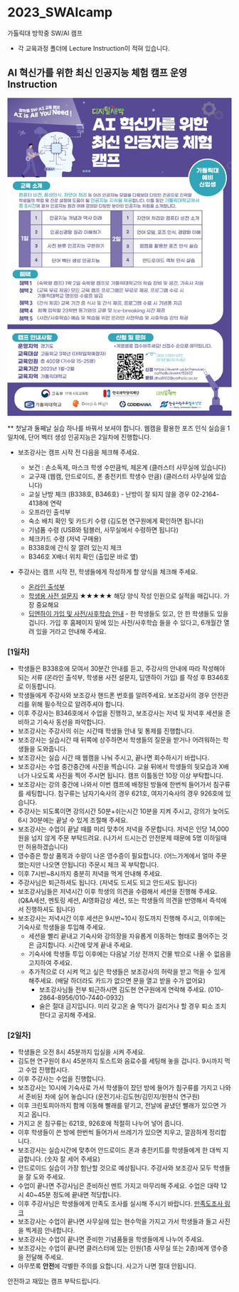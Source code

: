 # 2023_SWAIcamp
가톨릭대 방학중 SW/AI 캠프
- 각 교육과정 폴더에 Lecture Instruction이 적혀 있습니다.


## AI 혁신가를 위한 최신 인공지능 체험 캠프 운영 Instruction

<img src='./AI혁신가_가톨릭대.jpg' width="600">

** 첫날과 둘째날 실습 하나를 바꿔서 보셔야 합니다. 웹캠을 활용한 포즈 인식 실습을 1일차에, 단어 벡터 생성 인공지능은 2일차에 진행합니다.

* 보조강사는 캠프 시작 전 다음을 체크해 주세요.
  * 보건 : 손소독제, 마스크 학생 수만큼씩, 체온계 (클러스터 사무실에 있습니다)
  * 교구재 (웹캠, 안드로이드, 폰 충전키트 학생수 만큼) (클러스터 사무실에 있습니다)
  * 교실 난방 체크 (B338호, B346호) - 난방이 잘 되지 않을 경우 02-2164-4138에 연락
  * 오프라인 출석부
  * 숙소 배치 확인 및 카드키 수령 (김도현 연구원에게 확인하면 됩니다)
  * 기념품 수령 (USB와 텀블러, 사무실에서 수령하면 됩니다)
  * 체크카드 수령 (저녁 구매용)
  * B338호에 간식 잘 깔려 있는지 체크
  * B346호 X배너 위치 확인 (출입문 바로 옆)
  
* 주강사는 캠프 시작 전, 학생들에게 작성하게 할 양식을 체크해 주세요.
  * [온라인 출석부](https://forms.gle/CavJWQSqpSp2yGNx6)
  *  [학생용 사전 설문지](https://forms.gle/Tp8yEqfj9xRBbuA86) ★★★★★ 해당 양식 작성 인원으로 실적을 매깁니다. 가장 중요해요
  * [딥앤하이 가입 및 사전/사후학습 안내](https://deepnhigh.com/) - 한 학생들도 있고, 안 한 학생들도 있을 겁니다. 가입 후 홈페이지 밑에 있는 사전/사후학습 들을 수 있다고, 6개월간 열려 있을 거라고 안내해 주세요.

### [1일차]
* 학생들은 B338호에 모여서 30분간 안내를 듣고, 주강사의 안내에 따라 작성해야 되는 서류 (온라인 출석부, 학생용 사전 설문지, 딥앤하이 가입) 를 작성 후 B346호로 이동합니다. 
* 학생들에게 주강사와 보조강사 핸드폰 번호를 알려주세요. 보조강사의 경우 안전관리를 위해 필수적으로 알려주셔야 합니다.
* 이후 주강사는 B346호에서 수업을 진행하고, 보조강사는 저녁 및 저녁후 세션을 준비하고 기숙사 동선을 파악합니다.
* 보조강사는 주강사의 쉬는 시간때 학생들 안내 및 통제를 진행합니다.
* 보조강사는 실습시간 때 뒤쪽에 상주하면서 학생들의 질문을 받거나 어려워하는 학생들을 도와줍니다.
* 보조강사는 실습 시간 때 웹캠을 나눠 주시고, 끝나면 회수하시기 바랍니다.
* 보조강사는 수업 중간중간에 사진을 찍습니다. 교쉴 뒤에서 학생들의 뒷모습과 X배너가 나오도록 사진을 찍어 주시면 됩니다. 캠프 이틀동안 10장 이상 부탁합니다.
* 보조강사는 강의 중간에 나와서 이번 캠프에 배정된 방들에 한번씩 들어가서 침구류를 세팅합니다. 침구류는 남자기숙사의 경우 621호, 여자기숙사의 경우 926호에 있습니다.
* 주강사는 되도록이면 강의시간 50분+쉬는시간 10분을 지켜 주시고, 강의가 늦어도 6시 30분에는 끝날 수 있게 조절해 주세요.
* 보조강사는 수업이 끝날 때를 미리 맞추어 저녁을 주문합니다. 저녁은 인당 14,000원을 넘지 않게 주문 부탁드려요. (나가서 드시는건 안전문제 때문에 5명 이하일때만 허용하겠습니다)
* 영수증은 항상 품목과 수량이 나온 영수증이 필요합니다. (어느가게에서 얼마 주문했는지만 나오면 안됩니다) 주문시 체크 꼭 부탁합니다.
* 이후 7시반~8시까지 충분히 저녁을 먹게 안내해 주세요.
* 주강사님은 퇴근하셔도 됩니다. (저녁도 드셔도 되고 안드셔도 됩니다)
* 보조강사님들은 저녁시간 이후 학생의 의견을 수렴해서 세션을 진행해 주세요. (Q&A세션, 멘토링 세션, AI영화감상 세션, 또는 학생들의 의견을 반영해서 즉석에서 진행하셔도 됩니다)
* 보조강사는 저녁시간 이후 세션은 9시반~10시 정도까지 진행해 주시고, 이후에는 기숙사로 학생들을 투입해 주세요.
  * 세션을 빨리 끝내고 기숙사와 강의장을 자유롭게 이동하는 형태로 풀어주는 것은 금지합니다. 시간에 맞게 끝내 주세요.
  * 기숙사에 학생들 투입 이후에는 다음날 기상 전까지 건물 밖으로 나올 수 없음을 고지하여 주세요.
  * 추가적으로 더 시켜 먹고 싶은 학생들은 보조강사의 허락을 받고 먹을 수 있게 해주세요. (배달 하더라도 카드가 없으면 문을 열고 받을 수가 없어요)
    * 보조강사님들 전부 퇴근하시면 김도현 연구원에게 연락해 주세요. (010-2864-8956/010-7440-0932)
    * 술은 절대 금지입니다. 미리 갖고온 술 먹다가 걸리거나 할 경우 퇴소 조치한다고 공지해 주세요.

### [2일차]
* 학생들은 오전 8시 45분까지 입실을 시켜 주세요. 
* 김도현 연구원이 8시 45분까지 토스트와 음료수를 세팅해 놓을 겁니다. 9시까지 먹고 수업 진행합시다.
* 이후 주강사는 수업을 진행합니다.
* 보조강사는 10시에 기숙사로 가서 학생들이 잤던 방에 들어가 침구류를 가지고 나와서 준비된 차에 실어 놓습니다 (운전기사:김도현/김민지/원현식 연구원)
* 이후 크린토피아까지 함께 이동해 빨래를 맡기고, 전날에 끝냈던 빨래가 있으면 가지고 옵니다.
* 가지고 온 침구류는 621호, 926호에 적절히 나누어 넣어 줍니다.
* 이후 학생들이 쓴 방에 한번씩 들어가서 쓰레기가 있으면 치우고, 깔끔하게 정리합니다.
* 보조강사는 실습시간에 맞추어 안드로이드 폰과 충전키트를 학생들에게 한 대씩 지급합니다. (숫자 잘 세어 주세요)
* 안드로이드 실습이 가장 험난할 것으로 예상됩니다. 주강사와 보조강사 모두 학생들을 잘 도와 주세요.
* 수업이 끝나면 주강사님은 준비하신 멘트 가지고 마무리해 주세요. 수업은 대략 12시 40~45분 정도에 끝내면 적당합니다.
* 이후 주강사님은 학생들에게 만족도 조사를 실시해 주시기 바랍니다. [만족도조사 링크](https://forms.gle/NB6D31ES645QWZN88)
* 보조강사는 수업이 끝나면 사무실에 있는 현수막을 가지고 가서 학생들과 들고 사진을 찍게끔 안내합니다.
* 보조강사는 수업이 끝나면 준비한 기념품들을 학생들에게 나누어 주세요.
* 보조강사는 수업이 끝나면 클러스터에 있는 인원(1층 사무실 또는 2층)에게 영수증을 전달해 주세요.
* 아무쪼록 **안전**에 각별한 주의를 요합니다. 사고가 나면 절대 안됩니다. 

안전하고 재밌는 캠프 부탁드립니다.
